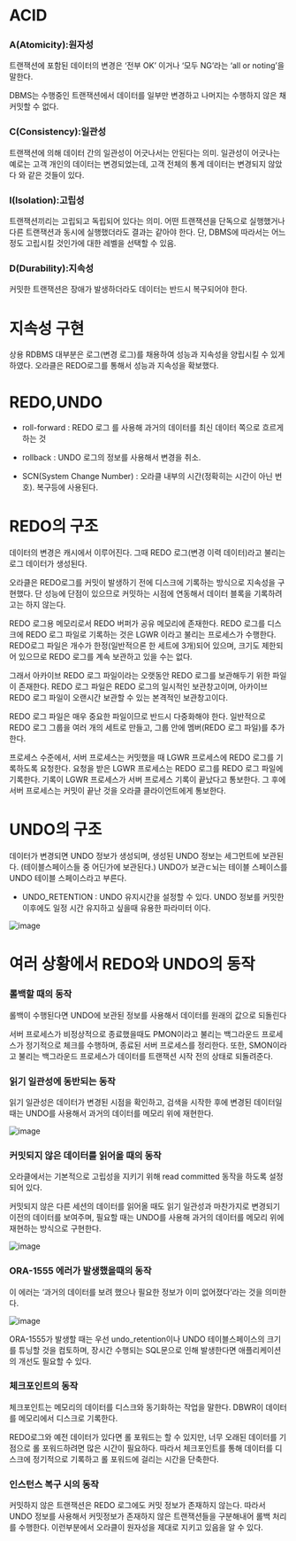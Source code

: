 # ACID

### A(Atomicity):원자성

트랜잭션에 포함된 데이터의 변경은 ‘전부 OK’ 이거나 ‘모두 NG’라는 ‘all or noting’을 말한다.

DBMS는  수행중인 트랜잭션에서 데이터를 일부만 변경하고 나머지는 수행하지 않은 채 커밋할 수 없다.

### C(Consistency):일관성

트랜잭션에 의해 데이터 간의 일관성이 어긋나서는 안된다는 의미. 일관성이 어긋나는 예로는 고객 개인의 데이터는 변경되었는데, 고객 전체의 통계 데이터는 변경되지 않았다 와 같은 것들이 있다.

### I(Isolation):고립성

트랜잭션끼리는 고립되고 독립되어 있다는 의미. 어떤 트랜잭션을 단독으로 실행했거나 다른 트랜잭션과 동시에 실행했더라도 결과는 같아야 한다. 단, DBMS에 따라서는 어느 정도 고립시킬 것인가에 대한 레벨을 선택할 수 있음.

### D(Durability):지속성

커밋한 트랜잭션은 장애가 발생하더라도 데이터는 반드시 복구되어야 한다. 

# 지속성 구현

상용 RDBMS 대부분은 로그(변경 로그)를 채용하여 성능과 지속성을 양립시킬 수 있게 하였다. 오라클은 REDO로그를 통해서 성능과 지속성을 확보했다. 

# REDO,UNDO

- roll-forward : REDO 로그 를 사용해 과거의 데이터를 최신 데이터 쪽으로 흐르게 하는 것
- rollback : UNDO 로그의 정보를 사용해서 변경을 취소.

- SCN(System Change Number) : 오라클 내부의 시간(정확히는 시간이 아닌 번호). 복구등에 사용된다.

# REDO의 구조

데이터의 변경은 캐시에서 이루어진다. 그때 REDO 로그(변경 이력 데이터)라고 불리는 로그 데이터가 생성된다.  

오라클은 REDO로그를 커밋이 발생하기 전에 디스크에 기록하는 방식으로 지속성을 구현했다. 단 성능에 단점이 있으므로 커밋하는 시점에 연동해서 데이터 블록을 기록하려고는 하지 않는다. 

REDO 로그용 메모리로서 REDO 버퍼가 공유 메모리에 존재한다. REDO 로그를 디스크에 REDO 로그 파일로 기록하는 것은 LGWR 이라고 불리는 프로세스가 수행한다. REDO로그 파일은 개수가 한정(일반적으론 한 세트에 3개)되어 있으며, 크기도 제한되어 있으므로 REDO 로그를 계속 보관하고 있을 수는 없다.

그래서 아카이브 REDO 로그 파일이라는 오랫동안 REDO 로그를 보관해두기 위한 파일이 존재한다. REDO 로그 파일은 REDO 로그의 일시적인 보관창고이며, 아카이브 REDO 로그 파일이 오랜시간 보관할 수 있는 본격적인 보관창고이다. 

REDO 로그 파일은 매우 중요한 파일이므로 반드시 다중화해야 한다. 일반적으로 REDO 로그 그룹을 여러 개의 세트로 만들고, 그룹 안에 멤버(REDO 로그 파일)를 추가한다. 

프로세스 수준에서, 서버 프로세스는 커밋했을 때 LGWR 프로세스에 REDO 로그를 기록하도록 요청한다. 요청을 받은 LGWR 프로세스는 REDO 로그를 REDO 로그 파일에 기록한다. 기록이 LGWR 프로세스가 서버 프로세스 기록이 끝났다고 통보한다. 그 후에 서버 프로세스는 커밋이 끝난 것을 오라클 클라이언트에게 통보한다. 

# UNDO의 구조

데이터가 변경되면 UNDO 정보가 생성되며, 생성된 UNDO 정보는 세그먼트에 보관된다. (테이블스페이스들 중 어딘가에 보관된다.) UNDO가 보관ㄷ뇌는 테이블 스페이스를 UNDO 테이블 스페이스라고 부른다. 

- UNDO_RETENTION : UNDO 유지시간을 설정할 수 있다. UNDO 정보를 커밋한 이후에도 일정 시간 유지하고 싶을때 유용한 파라미터 이다.

![image](https://github.com/jeongye01/TIL/assets/74299317/2dc4b85f-82f8-4845-b431-08ce8b8a857f)


# 여러 상황에서 REDO와 UNDO의 동작

### 롤백할 때의 동작

롤백이 수행된다면 UNDO에 보관된 정보를 사용해서 데이터를 원래의 값으로 되돌린다

서버 프로세스가 비정상적으로 종료했을때도 PMON이라고 불리는 백그라운드 프로세스가 정기적으로 체크를 수행하며, 종료된 서버 프로세스를 정리한다. 또한, SMON이라고 불리는 백그라운드 프로세스가 데이터를 트랜잭션 시작 전의 상태로 되돌려준다.

### 읽기 일관성에 동반되는 동작

읽기 일관성은 데이터가 변경된 시점을 확인하고, 검색을 시작한 후에 변경된 데이터일 때는 UNDO를 사용해서 과거의 데이터를 메모리 위에 재현한다.

![image](https://github.com/jeongye01/TIL/assets/74299317/e2265ff2-55c8-45dd-b979-b2eba3ab392d)


### 커밋되지 않은 데이터를 읽어올 때의 동작

오라클에서는 기본적으로 고립성을 지키기 위해 read committed 동작을 하도록 설정되어 있다. 

커밋되지 않은 다른 세션의 데이터를 읽어올 때도 읽기 일관성과 마찬가지로 변경되기 이전의 데이터를 보여주며, 필요할 때는 UNDO를 사용해 과거의 데이터를 메모리 위에 재현하는 방식으로 구현한다.

![image](https://github.com/jeongye01/TIL/assets/74299317/d1ffa615-43ae-477f-9687-8dc8a76a232e)


### ORA-1555 에러가 발생했을때의 동작

이 에러는 ‘과거의 데이터를 보려 했으나 필요한 정보가 이미 없어졌다’라는 것을 의미한다. 

![image](https://github.com/jeongye01/TIL/assets/74299317/92e331df-5327-4dbc-b0b1-bfca800a3289)


ORA-1555가 발생할 때는 우선 undo_retention이나 UNDO 테이블스페이스의 크기를 튜닝할 것을 컴토하며, 장시간 수행되는 SQL문으로 인해 발생한다면 애플리케이션의 개선도 필요할 수 있다.

### 체크포인트의 동작

체크포인트는 메모리의 데이터를 디스크와 동기화하는 작업을 말한다. DBWR이 데이터를 메모리에서 디스크로 기록한다.

REDO로그와 예전 데이터가 있다면 롤 포워드는 할 수 있지만, 너무 오래된 데이터를 기점으로 롤 포워드하려면 많은 시간이 필요하다. 따라서 체크포인트를 통해 데이터를 디스크에 정기적으로 기록하고 롤 포워드에 걸리는 시간을 단축한다. 

### 인스턴스 복구 시의 동작

커밋하지 않은 트랜잭션은 REDO 로그에도 커밋 정보가 존재하지 않는다. 따라서 UNDO 정보를 사용해서 커밋정보가 존재하지 않은 트랜잭션들을 구분해내어 롤백 처리를 수행한다. 이런부분에서 오라클이 원자성을 제대로 지키고 있음을 알 수 있다.
